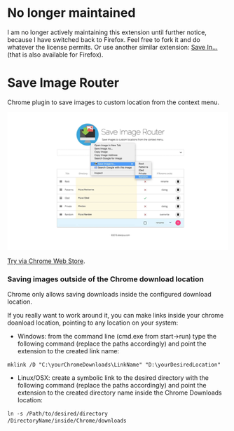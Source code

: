 # No longer maintained
I am no longer actively maintaining this extension until further notice, because I have switched back to Firefox.
Feel free to fork it and do whatever the license permits.
Or use another similar extension:
[Save In...](https://chrome.google.com/webstore/detail/save-in%E2%80%A6/jpblofcpgfjikaapfedldfeilmpgkedf?hl=en-US)
(that is also available for Firefox).

# Save Image Router

Chrome plugin to save images to custom location from the context menu.

![screenshot](./screenshot.png?raw=true "screenshot")

[Try via Chrome Web Store](https://chrome.google.com/webstore/detail/save-image-router/pkimacjjcahflldkhofmdjlelllacbil).

### Saving images outside of the Chrome download location

Chrome only allows saving downloads inside the configured download location.

If you really want to work around it, you can make links inside your chrome doanload location, pointing to any location on your system:

- Windows: from the command line (cmd.exe from start->run) type the following command (replace the paths accordingly) and point the extension to the created link name:
```
mklink /D "C:\yourChromeDownloads\LinkName" "D:\yourDesiredLocation"
```

- Linux/OSX: create a symbolic link to the desired directory with the following command (replace the paths accordingly) and point the extension to the created directory name inside the Chrome Downloads location:
```
ln -s /Path/to/desired/directory /DirectoryName/inside/Chrome/downloads
```
